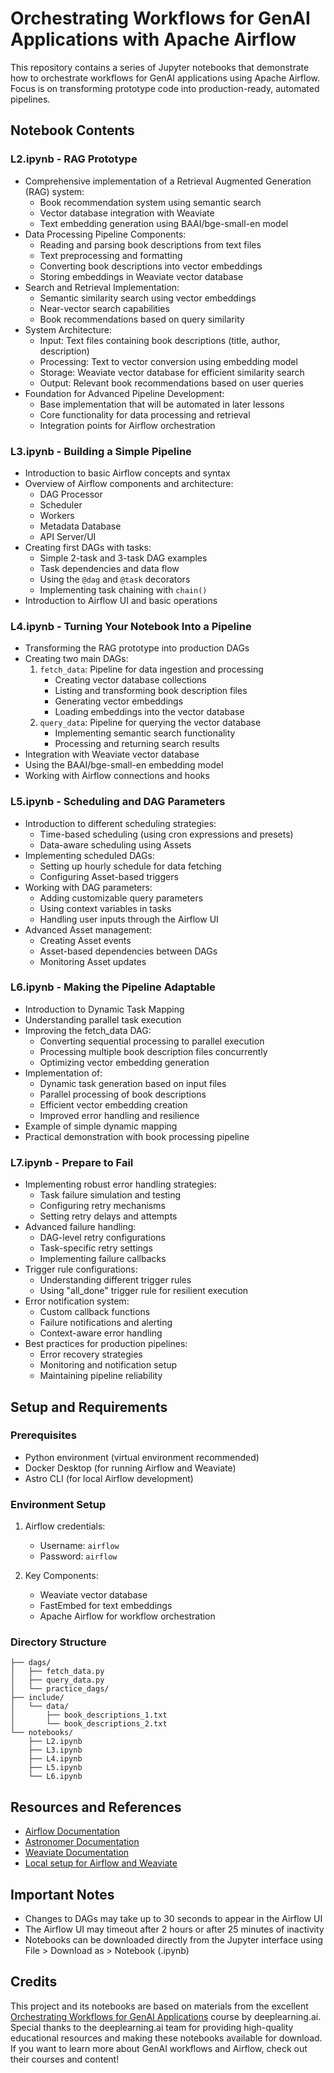 # Orchestrating Workflows for GenAI Applications with Apache Airflow
This repository contains a series of Jupyter notebooks that demonstrate how to orchestrate workflows for GenAI applications using Apache Airflow. Focus is on transforming prototype code into production-ready, automated pipelines.

## Notebook Contents

### L2.ipynb - RAG Prototype
- Comprehensive implementation of a Retrieval Augmented Generation (RAG) system:
  - Book recommendation system using semantic search
  - Vector database integration with Weaviate
  - Text embedding generation using BAAI/bge-small-en model
- Data Processing Pipeline Components:
  - Reading and parsing book descriptions from text files
  - Text preprocessing and formatting
  - Converting book descriptions into vector embeddings
  - Storing embeddings in Weaviate vector database
- Search and Retrieval Implementation:
  - Semantic similarity search using vector embeddings
  - Near-vector search capabilities
  - Book recommendations based on query similarity
- System Architecture:
  - Input: Text files containing book descriptions (title, author, description)
  - Processing: Text to vector conversion using embedding model
  - Storage: Weaviate vector database for efficient similarity search
  - Output: Relevant book recommendations based on user queries
- Foundation for Advanced Pipeline Development:
  - Base implementation that will be automated in later lessons
  - Core functionality for data processing and retrieval
  - Integration points for Airflow orchestration

### L3.ipynb - Building a Simple Pipeline
- Introduction to basic Airflow concepts and syntax
- Overview of Airflow components and architecture:
  - DAG Processor
  - Scheduler
  - Workers
  - Metadata Database
  - API Server/UI
- Creating first DAGs with tasks:
  - Simple 2-task and 3-task DAG examples
  - Task dependencies and data flow
  - Using the `@dag` and `@task` decorators
  - Implementing task chaining with `chain()`
- Introduction to Airflow UI and basic operations

### L4.ipynb - Turning Your Notebook Into a Pipeline
- Transforming the RAG prototype into production DAGs
- Creating two main DAGs:
  1. `fetch_data`: Pipeline for data ingestion and processing
     - Creating vector database collections
     - Listing and transforming book description files
     - Generating vector embeddings
     - Loading embeddings into the vector database
  2. `query_data`: Pipeline for querying the vector database
     - Implementing semantic search functionality
     - Processing and returning search results
- Integration with Weaviate vector database
- Using the BAAI/bge-small-en embedding model
- Working with Airflow connections and hooks

### L5.ipynb - Scheduling and DAG Parameters
- Introduction to different scheduling strategies:
  - Time-based scheduling (using cron expressions and presets)
  - Data-aware scheduling using Assets
- Implementing scheduled DAGs:
  - Setting up hourly schedule for data fetching
  - Configuring Asset-based triggers
- Working with DAG parameters:
  - Adding customizable query parameters
  - Using context variables in tasks
  - Handling user inputs through the Airflow UI
- Advanced Asset management:
  - Creating Asset events
  - Asset-based dependencies between DAGs
  - Monitoring Asset updates

### L6.ipynb - Making the Pipeline Adaptable
- Introduction to Dynamic Task Mapping
- Understanding parallel task execution
- Improving the fetch_data DAG:
  - Converting sequential processing to parallel execution
  - Processing multiple book description files concurrently
  - Optimizing vector embedding generation
- Implementation of:
  - Dynamic task generation based on input files
  - Parallel processing of book descriptions
  - Efficient vector embedding creation
  - Improved error handling and resilience
- Example of simple dynamic mapping
- Practical demonstration with book processing pipeline

### L7.ipynb - Prepare to Fail
- Implementing robust error handling strategies:
  - Task failure simulation and testing
  - Configuring retry mechanisms
  - Setting retry delays and attempts
- Advanced failure handling:
  - DAG-level retry configurations
  - Task-specific retry settings
  - Implementing failure callbacks
- Trigger rule configurations:
  - Understanding different trigger rules
  - Using "all_done" trigger rule for resilient execution
- Error notification system:
  - Custom callback functions
  - Failure notifications and alerting
  - Context-aware error handling
- Best practices for production pipelines:
  - Error recovery strategies
  - Monitoring and notification setup
  - Maintaining pipeline reliability

## Setup and Requirements

### Prerequisites
- Python environment (virtual environment recommended)
- Docker Desktop (for running Airflow and Weaviate)
- Astro CLI (for local Airflow development)

### Environment Setup
1. Airflow credentials:
   - Username: `airflow`
   - Password: `airflow`

2. Key Components:
   - Weaviate vector database
   - FastEmbed for text embeddings
   - Apache Airflow for workflow orchestration

### Directory Structure
```
├── dags/
│   ├── fetch_data.py
│   ├── query_data.py
│   └── practice_dags/
├── include/
│   └── data/
│       ├── book_descriptions_1.txt
│       └── book_descriptions_2.txt
└── notebooks/
    ├── L2.ipynb
    ├── L3.ipynb
    ├── L4.ipynb
    ├── L5.ipynb
    └── L6.ipynb
```

## Resources and References
- [Airflow Documentation](https://airflow.apache.org/docs/)
- [Astronomer Documentation](https://www.astronomer.io/docs/)
- [Weaviate Documentation](https://weaviate.io/developers/weaviate)
- [Local setup for Airflow and Weaviate](https://github.com/astronomer/orchestrating-workflows-for-genai-deeplearning-ai) 


## Important Notes
- Changes to DAGs may take up to 30 seconds to appear in the Airflow UI
- The Airflow UI may timeout after 2 hours or after 25 minutes of inactivity
- Notebooks can be downloaded directly from the Jupyter interface using File > Download as > Notebook (.ipynb)

## Credits

This project and its notebooks are based on materials from the excellent [Orchestrating Workflows for GenAI Applications](https://www.deeplearning.ai/) course by deeplearning.ai. Special thanks to the deeplearning.ai team for providing high-quality educational resources and making these notebooks available for download. If you want to learn more about GenAI workflows and Airflow, check out their courses and content!
